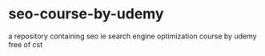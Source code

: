 # seo-course-by-udemy
a repository containing seo ie search engine optimization course by udemy free of cst
